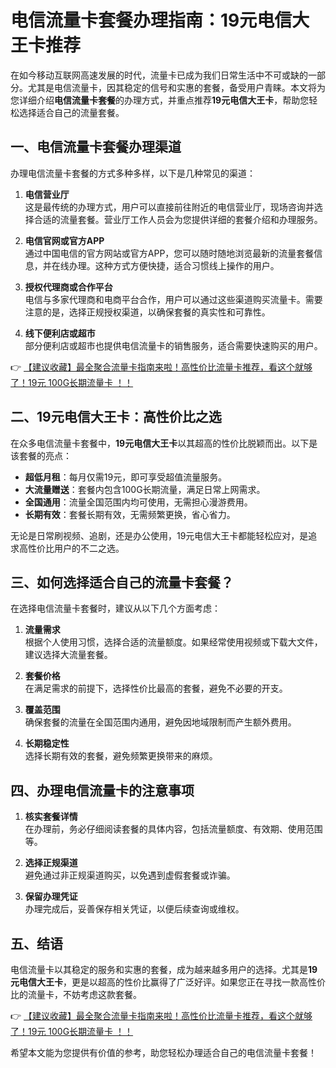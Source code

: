 # 电信流量卡套餐办理指南：19元电信大王卡推荐

在如今移动互联网高速发展的时代，流量卡已成为我们日常生活中不可或缺的一部分。尤其是电信流量卡，因其稳定的信号和实惠的套餐，备受用户青睐。本文将为您详细介绍**电信流量卡套餐**的办理方式，并重点推荐**19元电信大王卡**，帮助您轻松选择适合自己的流量套餐。

## 一、电信流量卡套餐办理渠道

办理电信流量卡套餐的方式多种多样，以下是几种常见的渠道：

1. **电信营业厅**  
   这是最传统的办理方式，用户可以直接前往附近的电信营业厅，现场咨询并选择合适的流量套餐。营业厅工作人员会为您提供详细的套餐介绍和办理服务。

2. **电信官网或官方APP**  
   通过中国电信的官方网站或官方APP，您可以随时随地浏览最新的流量套餐信息，并在线办理。这种方式方便快捷，适合习惯线上操作的用户。

3. **授权代理商或合作平台**  
   电信与多家代理商和电商平台合作，用户可以通过这些渠道购买流量卡。需要注意的是，选择正规授权渠道，以确保套餐的真实性和可靠性。

4. **线下便利店或超市**  
   部分便利店或超市也提供电信流量卡的销售服务，适合需要快速购买的用户。

👉 [【建议收藏】最全聚合流量卡指南来啦！高性价比流量卡推荐，看这个就够了！19元 100G长期流量卡 ！！](https://bit.ly/Liuliangka)

## 二、19元电信大王卡：高性价比之选

在众多电信流量卡套餐中，**19元电信大王卡**以其超高的性价比脱颖而出。以下是该套餐的亮点：

- **超低月租**：每月仅需19元，即可享受超值流量服务。  
- **大流量赠送**：套餐内包含100G长期流量，满足日常上网需求。  
- **全国通用**：流量全国范围内均可使用，无需担心漫游费用。  
- **长期有效**：套餐长期有效，无需频繁更换，省心省力。

无论是日常刷视频、追剧，还是办公使用，19元电信大王卡都能轻松应对，是追求高性价比用户的不二之选。

## 三、如何选择适合自己的流量卡套餐？

在选择电信流量卡套餐时，建议从以下几个方面考虑：

1. **流量需求**  
   根据个人使用习惯，选择合适的流量额度。如果经常使用视频或下载大文件，建议选择大流量套餐。

2. **套餐价格**  
   在满足需求的前提下，选择性价比最高的套餐，避免不必要的开支。

3. **覆盖范围**  
   确保套餐的流量在全国范围内通用，避免因地域限制而产生额外费用。

4. **长期稳定性**  
   选择长期有效的套餐，避免频繁更换带来的麻烦。

## 四、办理电信流量卡的注意事项

1. **核实套餐详情**  
   在办理前，务必仔细阅读套餐的具体内容，包括流量额度、有效期、使用范围等。

2. **选择正规渠道**  
   避免通过非正规渠道购买，以免遇到虚假套餐或诈骗。

3. **保留办理凭证**  
   办理完成后，妥善保存相关凭证，以便后续查询或维权。

## 五、结语

电信流量卡以其稳定的服务和实惠的套餐，成为越来越多用户的选择。尤其是**19元电信大王卡**，更是以超高的性价比赢得了广泛好评。如果您正在寻找一款高性价比的流量卡，不妨考虑这款套餐。

👉 [【建议收藏】最全聚合流量卡指南来啦！高性价比流量卡推荐，看这个就够了！19元 100G长期流量卡 ！！](https://bit.ly/Liuliangka)

希望本文能为您提供有价值的参考，助您轻松办理适合自己的电信流量卡套餐！